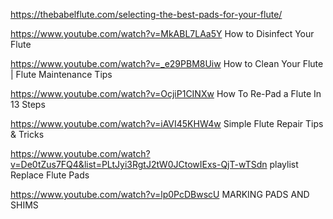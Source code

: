 https://thebabelflute.com/selecting-the-best-pads-for-your-flute/

https://www.youtube.com/watch?v=MkABL7LAa5Y How to Disinfect Your Flute

https://www.youtube.com/watch?v=_e29PBM8Uiw How to Clean Your Flute | Flute Maintenance Tips

https://www.youtube.com/watch?v=OcjiP1CINXw How To Re-Pad a Flute In 13 Steps

https://www.youtube.com/watch?v=iAVI45KHW4w Simple Flute Repair Tips & Tricks

https://www.youtube.com/watch?v=De0tZus7FQ4&list=PLtJyi3RgtJ2tW0JCtowIExs-QjT-wTSdn playlist Replace Flute Pads

https://www.youtube.com/watch?v=lp0PcDBwscU MARKING PADS AND SHIMS 
